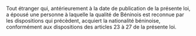 Tout étranger qui, antérieurement à la date de publication de la présente loi, a épousé une personne à laquelle la qualité de Béninois est reconnue par les dispositions qui précèdent, acquiert la nationalité béninoise, conformément aux dispositions des articles 23 à 27 de la présente loi.